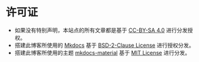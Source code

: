 # 许可证

- 如果没有特别声明，本站点的所有文章都是基于 [CC-BY-SA 4.0](http://creativecommons.org/licenses/by-sa/4.0/) 进行分发授权。
- 搭建此博客所使用的 [Mkdocs](https://www.mkdocs.org/) 基于 [BSD-2-Clause License](https://github.com/mkdocs/mkdocs/blob/master/LICENSE) 进行授权分发。
- 搭建此博客所使用的主题 [mkdocs-material](https://github.com/squidfunk/mkdocs-material) 基于 [MIT License](https://github.com/squidfunk/mkdocs-material/blob/master/LICENSE) 进行分发。